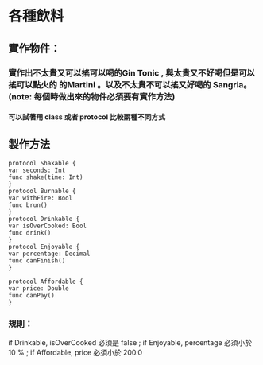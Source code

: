 # 各種飲料




## 實作物件：

### 實作出不太貴又可以搖可以喝的Gin Tonic ,  與太貴又不好喝但是可以搖可以點火的 的Martini 。以及不太貴不可以搖又好喝的 Sangria。(note: 每個時做出來的物件必須要有實作方法)

#### 可以試著用 class 或者 protocol 比較兩種不同方式

## 製作方法
```
protocol Shakable {
var seconds: Int
func shake(time: Int)
}
protocol Burnable {
var withFire: Bool
func brun()
}
protocol Drinkable {
var isOverCooked: Bool
func drink()
}
protocol Enjoyable {
var percentage: Decimal
func canFinish()
}

protocol Affordable {
var price: Double
func canPay()
}
```

### 規則：
if Drinkable, isOverCooked 必須是 false ;
if Enjoyable, percentage 必須小於 10 % ;
 if Affordable, price  必須小於 200.0



